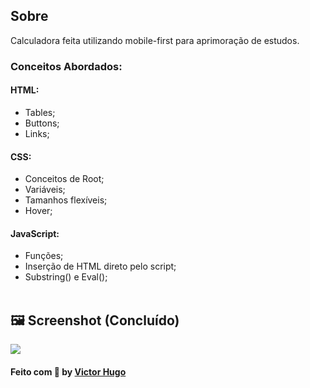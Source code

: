 ## Sobre

Calculadora feita utilizando mobile-first para aprimoração de estudos.<br>

### Conceitos Abordados:

#### HTML:
 - Tables;
 - Buttons;
 - Links; <br>
 
#### CSS:
  - Conceitos de Root;
  - Variáveis;
  - Tamanhos flexíveis;
  - Hover;<br>
 
#### JavaScript:
  - Funções;
  - Inserção de HTML direto pelo script;
  - Substring() e Eval();<br><br>

## 🖼 Screenshot (Concluído)

<img src="https://i.ibb.co/q0jN8d1/Calculadora.png">

<h4 text-align="center">
    Feito com 💜 by <a href="https://www.linkedin.com/in/victorhugolessa/" target="_blank">Victor Hugo</a>
</h4>
